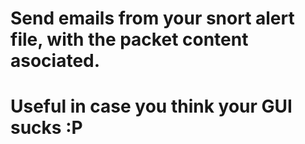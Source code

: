 # Send emails from your snort alert file, with the packet content asociated. 
# Useful in case you think your GUI sucks :P 
